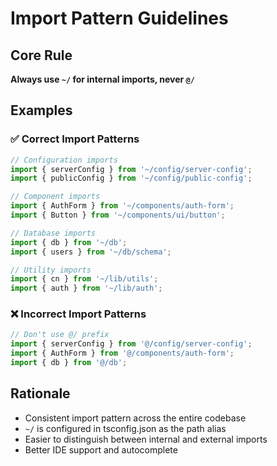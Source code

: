 # Import Pattern Guidelines

## Core Rule
**Always use `~/` for internal imports, never `@/`**

## Examples

### ✅ Correct Import Patterns
```typescript
// Configuration imports
import { serverConfig } from '~/config/server-config';
import { publicConfig } from '~/config/public-config';

// Component imports
import { AuthForm } from '~/components/auth-form';
import { Button } from '~/components/ui/button';

// Database imports
import { db } from '~/db';
import { users } from '~/db/schema';

// Utility imports
import { cn } from '~/lib/utils';
import { auth } from '~/lib/auth';
```

### ❌ Incorrect Import Patterns
```typescript
// Don't use @/ prefix
import { serverConfig } from '@/config/server-config';
import { AuthForm } from '@/components/auth-form';
import { db } from '@/db';
```

## Rationale
- Consistent import pattern across the entire codebase
- `~/` is configured in tsconfig.json as the path alias
- Easier to distinguish between internal and external imports
- Better IDE support and autocomplete